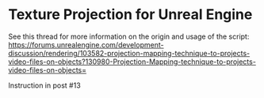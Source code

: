 # Texture Projection for Unreal Engine

See this thread for more information on the origin and usage of the script: https://forums.unrealengine.com/development-discussion/rendering/103582-projection-mapping-technique-to-projects-video-files-on-objects?130980-Projection-Mapping-technique-to-projects-video-files-on-objects=

Instruction in post #13
